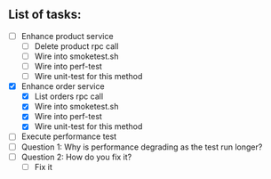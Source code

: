 ## List of tasks:

- [ ] Enhance product service
    - [ ] Delete product rpc call
    - [ ] Wire into smoketest.sh
    - [ ] Wire into perf-test
    - [ ] Wire unit-test for this method
- [x] Enhance order service
    - [x] List orders rpc call
    - [x] Wire into smoketest.sh
    - [x] Wire into perf-test
    - [x] Wire unit-test for this method
- [ ] Execute performance test
- [ ] Question 1: Why is performance degrading as the test run longer?
- [ ] Question 2: How do you fix it?
    - [ ] Fix it
